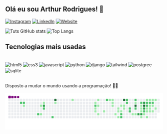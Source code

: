 ## Olá eu sou Arthur Rodrigues! 👋

[![Instagram](https://img.shields.io/badge/Instagram-E4405F?style=for-the-badge&logo=instagram&logoColor=white)](https://instagram.com/tuts_rodrigues)
[![LinkedIn](https://img.shields.io/badge/LinkedIn-0077B5?style=for-the-badge&logo=linkedin&logoColor=white)](https://www.linkedin.com/in/arthur-rodrigues-248758269/)
[![Website](https://img.shields.io/website?label=Portfolio&style=for-the-badge&url=https%3A%2F%2Fsusnatagoswami.netlify.app/)](https://page-profile-tuts.vercel.app/)

![Tuts GitHub stats](https://github-readme-stats.vercel.app/api?username=Tuts9&hide=contribs,prs&theme=github_dark)
![Top Langs](https://github-readme-stats.vercel.app/api/top-langs/?username=Tuts9&layout=compact&theme=github_dark)

## Tecnologias mais usadas

<div style="inline: block"><br/>
    <img alt="html5" align="center" src="https://img.shields.io/badge/HTML5-E34F26?style=for-the-badge&logo=html5&logoColor=white"/>
    <img alt="css3" align="center" src="https://img.shields.io/badge/CSS3-1572B6?style=for-the-badge&logo=css3&logoColor=white"/>
    <img alt="javascript" align="center" src="https://img.shields.io/badge/JavaScript-323330?style=for-the-badge&logo=javascript&logoColor=F7DF1E">
    <img alt="python" align="center" src="https://img.shields.io/badge/Python-14354C?style=for-the-badge&logo=python&logoColor=white">
    <img alt="django" align="center" src="https://img.shields.io/badge/Django-092E20?style=for-the-badge&logo=django&logoColor=white">
    <img alt="tailwind" align="center" src="https://img.shields.io/badge/Tailwind_CSS-38B2AC?style=for-the-badge&logo=tailwind-css&logoColor=white">
    <img alt="postgree" align="center" src="https://img.shields.io/badge/PostgreSQL-316192?style=for-the-badge&logo=postgresql&logoColor=white">
    <img alt="sqlite" align="center" src="https://img.shields.io/badge/SQLite-07405E?style=for-the-badge&logo=sqlite&logoColor=white">
</div><br/>

Disposto a mudar o mundo usando a programação! 👨‍💻

![snake gif](https://github.com/Tuts9/Tuts9/blob/output/github-contribution-grid-snake.gif)

